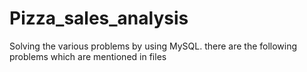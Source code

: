 # Pizza_sales_analysis
Solving the various problems by using MySQL. there are the following problems which are mentioned in files
